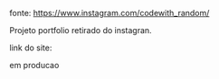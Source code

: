 fonte: https://www.instagram.com/codewith_random/

Projeto portfolio retirado do instagran.

link do site:

em producao





